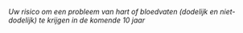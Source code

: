 _Uw risico om een probleem van hart of bloedvaten (dodelijk en niet-dodelijk) te krijgen in de komende 10 jaar_
